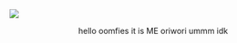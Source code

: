 <img src="https://img1.animeartbooks.net/clamp07/09.jpg"/>
<p align="center">
 hello oomfies it is ME oriwori ummm idk 
</p>
